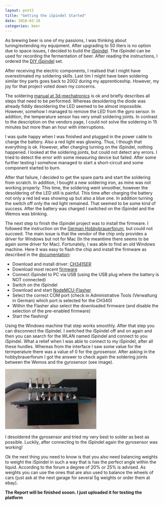 ```yaml
---
layout: post2
title: "Getting the iSpindel Started"
date: 2018-03-18
categories: beer
---
```


As brewing beer is one of my passions, I was thinking about tuning/extending my equipment. After upgrading to 50 liters is no option due to space issues, I decided to build the [iSpindel](https://github.com/universam1/iSpindel). The iSpindel can be used for recording the fermentation of beer. After reading the instructions, I ordered the [DIY iSpindel](https://www.3d-mechatronics.de/de/ispindel-diy-set_151.html) set.

After receiving the electric components, I realised that I might have overestimated my soldering skills. Last tim I might have been soldering similar tiny parts goes back to 2002 during my apprenticeship. However, my joy for that project voted down my concerns.  

The soldering [manual at 3d-mechatronics](https://dl.dropbox.com/s/s95dsfn3c269hm1/DIY_Spindel_Anleitung_DE.pdf) is ok and briefly describes all steps that need to be performed. Whereas desoldering the diode was already fiddly desoldering the LED seemed to be almost impossible. However, somehow I managed to remove the LED from the gyro sensor. In addition, the temperature sensor has very small soldering joints. In contrast to the description on the vendors page, I could not solve the soldering in 15 minutes but more than an hour with interruptions. 

I was quite happy when I was finished and plugged in the power cable to charge the battery. Also a red light was glowing. Thus, I though that everything is ok. However, after charging turning on the iSpindel, nothing happened. I looked at the soldering joints, but could not detect any errors. I tried to detect the error with some measuring device but failed. After some further testing I somehow managed to start a short-circuit and some component started to burn. 

After that failure, I decided to get the spare parts and start the soldering from scratch. In addition, I bought a new soldering iron, as mine was not working properly. This time, the soldering went smoother, however the desoldering of the LED still is painful. This time after charging the battery not only a red led was showing up but also a blue one. In addition turning the switch off only the red light remained. That seemed to be some kind of success. After the battery was charged I switched on the iSpindel and the Wemos was blinking. 

The next step to finish the iSpindel project was to install the firmware. I followed the instruction on the [German Hobbybrauerforum](https://hobbybrauer.de/forum/viewtopic.php?f=58&t=13374), but could not succeed. The main issue is that the vendor of the chip only provides a driver for Windows but not for Mac (In the meantime there seems to be again some driver for Mac). Fortunately, I was able to find an old Windows machine. Here it was easy to flash the chip and install the firmware as described in the [documentation](https://github.com/universam1/iSpindel/blob/master/docs/Firmware.md):

  * Download and install driver: [CH341SER](https://github.com/HobbyComponents/CH340-Drivers/tree/master/CH341SER) 
  * Download most recent [firmware](https://github.com/universam1/iSpindel/raw/master/bin/)
  * Connect iSpindel to PC via USB (using the USB plug where the battery is NOT connected)
  * Switch on the iSpindel
  * Download and start [NodeMCU-Flasher](https://github.com/nodemcu/nodemcu-flasher/raw/master/Win32/Release/ESP8266Flasher.exe)
  * Select the correct COM port (check in Administrative Tools (Verwaltung in German) which port is selected for the CH340)
  * Within the Flasher also select the downloaded firmware (and disable the selection of the pre-enabled firmware)
  * Start the flashing!
  
Using the Windows machine that step works smoothly. After that step you can disconnect the iSpindel. I switched the iSpindel off and on again and then you can search for the WLAN named iSpindel and connect to you iSpindel. What a relief when I was able to connect to my iSpindel, after all these hurdles. Whereas from the interface I saw some value for the termperature there was a value of 0 for the gyrosensor. After asking in the hobbybrauerforum I got the answer to check again the soldering joints between the Wemos and the gyrosensor (see image). 

![gyrosensor](https://raw.githubusercontent.com/riedlma/riedlma.github.io/master/_posts/2018-03-18/iSpindel-bleading-wrong.png "iSpindel, bad soldering between Wemos and gyrosensor")

I desoldered the gyrosensor and tried my very best to solder as best as possible. Luckily, after connecting to the iSpindel again the gyrosensor was working! 

Ok the next thing you need to know is that you also need balancing weights to weight the iSpindel in such a way that is has the perfect angle within the liquid. According to the forum a degree of 20% or 25% is advised. As weights you can use the ones that are also used to balance the wheels of cars (just ask at the next garage for several 5g weights or order them at ebay). 



**The Report will be finished sooon. I just uploaded it for testing the platform**

 
